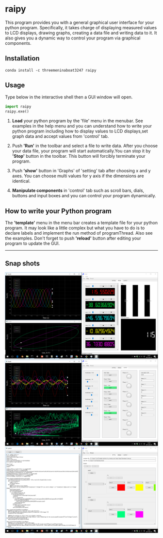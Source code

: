 # raipy

This program provides you with a general graphical user interface for your python program.
Specifically, it takes charge of displaying measured values to LCD displays,
 drawing graphs, creating a data file and writing data to it.
 It also gives you a dynamic way to control your program via graphical components. 

## Installation

	conda install -c threemeninaboat3247 raipy
	
## Usage
Type below in the interactive shell then a GUI window will open.
```python
import raipy
raipy.exe()
```
1.  **Load** your python program by the 'file' menu in the menubar.
See examples in the help menu and you can understand how to write your python program including how to 
display values to LCD displays,set graph data and accept values from 'control' tab.

2.  Push **'Run'** in the toolbar and select a file to write data.
After you choose your data file, your program will start automatically.You can stop it by 
**'Stop'** button in the toolbar. This button will forcibly terminate your program.

3.  Push **'show'** button in 'Graphs' of 'setting' tab after choosing x and y axes.
You can choose multi values for y axis if the dimensions are identical.

4.  **Manipulate components** in 'control' tab such as scroll bars, dials, buttons and input boxes 
      		and you can control your program dynamically.

## How to write your Python program

The **'template'** menu in the menu bar creates a template file for 
your python program. It may look like a little complex but what you have to do is to declare 
labels and implement the run method of programThread. Also see the examples.
Don't forget to push **'reload'** button after editing your program to update the GUI.

---

## Snap shots
![](https://github.com/threemeninaboat3247/raipy/blob/master/raipy.png)
![](https://github.com/threemeninaboat3247/raipy/blob/master/raipy2.png)
![](https://github.com/threemeninaboat3247/raipy/blob/master/raipy3.png)
